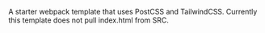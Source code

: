 A starter webpack template that uses PostCSS and TailwindCSS.
Currently this template does not pull index.html from SRC.